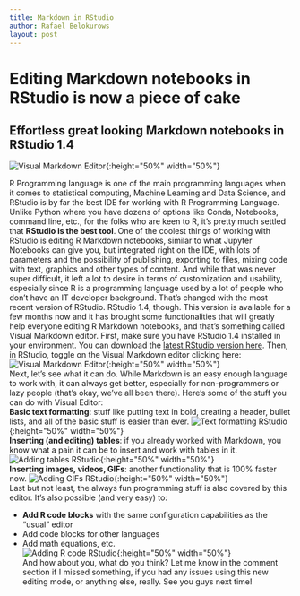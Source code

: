 ```yaml
---
title: Markdown in RStudio
author: Rafael Belokurows
layout: post
---
```


# Editing Markdown notebooks in RStudio is now a piece of cake
## Effortless great looking Markdown notebooks in RStudio 1.4
![Visual Markdown Editor](https://miro.medium.com/max/788/0*GA13zX8xRvFGuqqj "Visual Markdown Editor"){:height="50%" width="50%"}  

R Programming language is one of the main programming languages when it comes to statistical computing, Machine Learning and Data Science, and RStudio is by far the best IDE for working with R Programming Language. Unlike Python where you have dozens of options like Conda, Notebooks, command line, etc., for the folks who are keen to R, it’s pretty much settled that **RStudio is the best tool**.
One of the coolest things of working with RStudio is editing R Markdown notebooks, similar to what Jupyter Notebooks can give you, but integrated right on the IDE, with lots of parameters and the possibility of publishing, exporting to files, mixing code with text, graphics and other types of content. And while that was never super difficult, it left a lot to desire in terms of customization and usability, especially since R is a programming language used by a lot of people who don’t have an IT developer background.
That’s changed with the most recent version of RStudio. RStudio 1.4, though. This version is available for a few months now and it has brought some functionalities that will greatly help everyone editing R Markdown notebooks, and that’s something called Visual Markdown editor.
First, make sure you have RStudio 1.4 installed in your environment. You can download the [latest RStudio version here](https://rstudio.com/products/rstudio/download/).
Then, in RStudio, toggle on the Visual Markdown editor clicking here:
![Visual Markdown Editor](https://miro.medium.com/max/875/1*AGovNAZGFxY0Q6Sh-oBesw.png "Visual Markdown Editor"){:height="50%" width="50%"}  
Next, let’s see what it can do. While Markdown is an easy enough language to work with, it can always get better, especially for non-programmers or lazy people (that’s okay, we’ve all been there). Here’s some of the stuff you can do with Visual Editor:  
**Basic text formatting**: stuff like putting text in bold, creating a header, bullet lists, and all of the basic stuff is easier than ever.
![Text formatting RStudio](https://miro.medium.com/max/875/1*s5005jlkLq0-aHX72iUTeA.gif "Text Formatting in RStudio Markdown"){:height="50%" width="50%"}  
**Inserting (and editing) tables**: if you already worked with Markdown, you know what a pain it can be to insert and work with tables in it.  
![Adding tables RStudio](https://miro.medium.com/max/2700/1*hF2cEdwL7GnUzCyXuCy87A.gif "Adding tables RStudio"){:height="50%" width="50%"}  
**Inserting images, videos, GIFs**: another functionality that is 100% faster now.
![Adding GIFs RStudio](https://miro.medium.com/max/2700/1*aSo7goIZVbIkV3q50WqmbA.gif "Adding GIFs RStudio"){:height="50%" width="50%"}  
Last but not least, the always fun programming stuff is also covered by this editor. It’s also possible (and very easy) to:
- **Add R code blocks** with the same configuration capabilities as the “usual” editor
- Add code blocks for other languages
- Add math equations, etc.  
![Adding R code RStudio](https://miro.medium.com/max/2700/1*yjacuFQdxIkISXTYPOuqng.png "Adding R code RStudio"){:height="50%" width="50%"}  
And how about you, what do you think? Let me know in the comment section if I missed something, if you had any issues using this new editing mode, or anything else, really.
See you guys next time!
